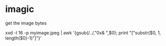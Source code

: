 # imagic

get the image bytes 

xxd -l 16 -p myimage.jpeg | awk '{gsub(/../,"0x& ",$0); print "["substr($0, 1, length($0)-1)"]"}'
